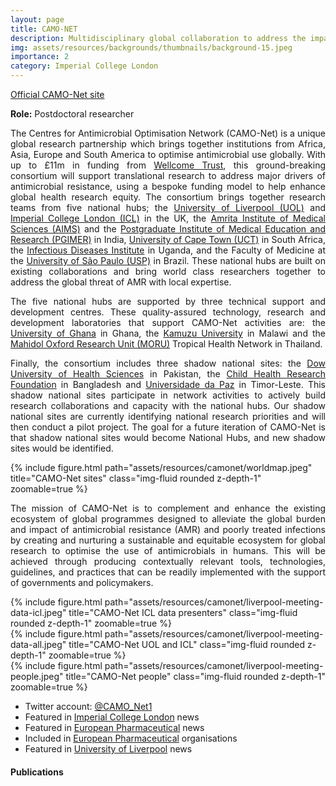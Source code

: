 ```yaml
---
layout: page
title: CAMO-NET
description: Multidisciplinary global collaboration to address the impact of antimicrobial resistance.
img: assets/resources/backgrounds/thumbnails/background-15.jpeg
importance: 2
category: Imperial College London
---
```


<a href="https://camonet.org/"
   class="" target="_blank">
   Official CAMO-Net site
   <i class="fa fa-sm fa-link" aria-hidden="true"></i>
</a>

<b>Role:</b> Postdoctoral researcher

<p align="justify">    
    The Centres for Antimicrobial Optimisation Network (CAMO-Net) is a unique global research partnership
    which brings together institutions from Africa, Asia, Europe and South America to optimise antimicrobial
    use globally. With up to £11m in funding from <a href="https://wellcome.ac.uk/">Wellcome Trust</a>, 
    this ground-breaking consortium will support translational research to address major drivers of 
    antimicrobial resistance, using a bespoke funding model to help enhance global health research equity. 
    The consortium brings together research teams from five national hubs; the 
    <a href="https://www.liverpool.ac.uk/">University of Liverpool (UOL)</a> and 
    <a href="https://www.imperial.ac.uk/">Imperial College London (ICL)</a> in the UK, the 
    <a href="">Amrita Institute of Medical Sciences (AIMS)</a> and the 
    <a href="">Postgraduate Institute of Medical Education and Research (PGIMER)</a> in India, 
    <a href="https://uct.ac.za/">University of Cape Town (UCT)</a> in South Africa, the 
    <a href="https://idi.mak.ac.ug/">Infectious Diseases Institute</a> in Uganda, and the Faculty of 
    Medicine at the <a href="https://www5.usp.br/">University of São Paulo (USP)</a> in Brazil. These national
    hubs are built on existing collaborations and bring world class researchers together to address the
    global threat of AMR with local expertise. 
</p>

<p align="justify"> 
    The five national hubs are supported by three technical support and development centres. These  
    quality-assured technology, research and development laboratories that support CAMO-Net activities
    are: the 
    <a href="https://www.ug.edu.gh/">University of Ghana</a> in Ghana, the 
    <a href="https://kcn.unima.mw/">Kamuzu University</a> in Malawi and the 
    <a href="https://www.tropmedres.ac/">Mahidol Oxford Research Unit (MORU)</a> Tropical Health Network in
    Thailand.
</p>

<p align="justify"> 
    Finally, the consortium includes three shadow national sites: the 
    <a href="https://www.duhs.edu.pk/">Dow University of Health Sciences</a> in Pakistan, the 
    <a href="https://chrfbd.org/">Child Health Research Foundation</a> in Bangladesh and 
    <a href="https://www.unpaz.tl/">Universidade da Paz</a> in Timor-Leste. This shadow national sites 
    participate in network activities to actively build research collaborations and capacity with the 
    national hubs. Our shadow national sites are currently identifying national research priorities and 
    will then conduct a pilot project. The goal for a future iteration of CAMO-Net is that shadow national 
    sites would become National Hubs, and new shadow sites would be identified.
</p>

<div class="row justify-content-center">
    {% include figure.html path="assets/resources/camonet/worldmap.jpeg" 
    title="CAMO-Net sites" class="img-fluid rounded z-depth-1" zoomable=true %}
</div>

<p align="justify">
    The mission of CAMO-Net is to complement and enhance the existing ecosystem of global programmes 
    designed to alleviate the global burden and impact of antimicrobial resistance (AMR) and poorly 
    treated infections by creating and nurturing a sustainable and equitable ecosystem for global 
    research to optimise the use of antimicrobials in humans. This will be achieved through producing 
    contextually relevant tools, technologies, guidelines, and practices that can be readily implemented 
    with the support of governments and policymakers.
</p>


<div class="row justify-content-sm-center d-none">
    <div class="col-sm">
        {% include figure.html path="assets/resources/camonet/liverpool-meeting-data-icl.jpeg" 
        title="CAMO-Net ICL data presenters" class="img-fluid rounded z-depth-1" zoomable=true %}
    </div>
    <div class="col-sm pl-md-1 pl-lg-1 pl-xl-1">
        {% include figure.html path="assets/resources/camonet/liverpool-meeting-data-all.jpeg" 
        title="CAMO-Net UOL and ICL" class="img-fluid rounded z-depth-1" zoomable=true %}
    </div>
    <div class="col-sm pl-md-1 pl-lg-1 pl-xl-1">
        {% include figure.html path="assets/resources/camonet/liverpool-meeting-people.jpeg" 
        title="CAMO-Net people" class="img-fluid rounded z-depth-1" zoomable=true %}
    </div>
</div>


<ul>
    <li>Twitter account: <a href="https://twitter.com/CAMO_Net1">@CAMO_Net1</a></li>
    <li>Featured in <a href="https://www.imperial.ac.uk/news/244413/new-global-research-consortium-established-optimise/">Imperial College London</a> news</li>
    <li>Featured in <a href="https://www.europeanpharmaceuticalreview.com/news/182060/global-research-consortium-to-help-address-antimicrobial-resistance/">European Pharmaceutical</a> news</li>
    <li>Included in <a href="https://www.europeanpharmaceuticalreview.com/organisations/centres-for-antimicrobial-optimisation-network-camo-net/"> European Pharmaceutical</a> organisations</li>
    <li>Featured in <a href="https://news.liverpool.ac.uk/2023/04/20/new-global-research-consortium-to-optimise-antimicrobial-use-in-humans/">University of Liverpool</a> news</li>
</ul>


#### Publications
    
<div class="publications">
</div>
